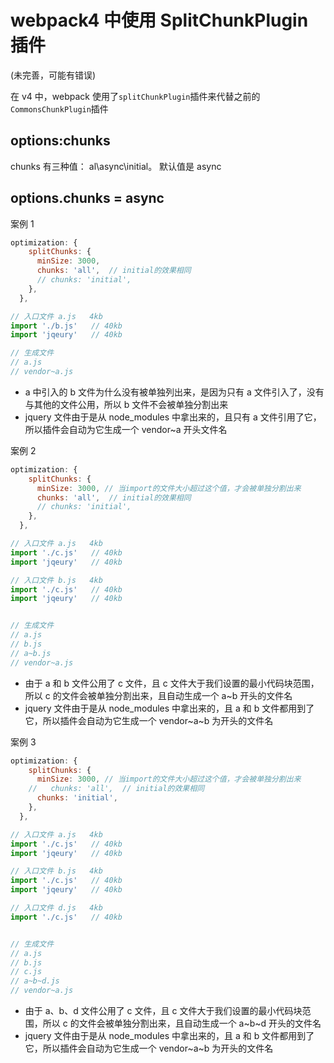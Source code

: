 <!-- Date: 2017-09-11 17:17 -->

# webpack4 中使用 SplitChunkPlugin 插件

(未完善，可能有错误)

在 v4 中，webpack 使用了`splitChunkPlugin`插件来代替之前的`CommonsChunkPlugin`插件

## options:chunks

chunks 有三种值： al\async\initial。 默认值是 async

## options.chunks = async

案例 1

```js
optimization: {
    splitChunks: {
      minSize: 3000,
      chunks: 'all',  // initial的效果相同
      // chunks: 'initial',
    },
  },

// 入口文件 a.js   4kb
import './b.js'   // 40kb
import 'jqeury'   // 40kb

// 生成文件
// a.js
// vendor~a.js
```

-   a 中引入的 b 文件为什么没有被单独列出来，是因为只有 a 文件引入了，没有与其他的文件公用，所以 b 文件不会被单独分割出来
-   jquery 文件由于是从 node_modules 中拿出来的，且只有 a 文件引用了它，所以插件会自动为它生成一个 vendor~a 开头文件名

案例 2

```js
optimization: {
    splitChunks: {
      minSize: 3000, // 当import的文件大小超过这个值，才会被单独分割出来
      chunks: 'all',  // initial的效果相同
      // chunks: 'initial',
    },
  },

// 入口文件 a.js   4kb
import './c.js'   // 40kb
import 'jqeury'   // 40kb

// 入口文件 b.js   4kb
import './c.js'   // 40kb
import 'jqeury'   // 40kb


// 生成文件
// a.js
// b.js
// a~b.js
// vendor~a.js
```

-   由于 a 和 b 文件公用了 c 文件，且 c 文件大于我们设置的最小代码块范围，所以 c 的文件会被单独分割出来，且自动生成一个 a~b 开头的文件名
-   jquery 文件由于是从 node_modules 中拿出来的，且 a 和 b 文件都用到了它，所以插件会自动为它生成一个 vendor~a~b 为开头的文件名

案例 3

```js
optimization: {
    splitChunks: {
      minSize: 3000, // 当import的文件大小超过这个值，才会被单独分割出来
    //   chunks: 'all',  // initial的效果相同
      chunks: 'initial',
    },
  },

// 入口文件 a.js   4kb
import './c.js'   // 40kb
import 'jqeury'   // 40kb

// 入口文件 b.js   4kb
import './c.js'   // 40kb
import 'jqeury'   // 40kb

// 入口文件 d.js   4kb
import './c.js'   // 40kb


// 生成文件
// a.js
// b.js
// c.js
// a~b~d.js
// vendor~a.js
```

-   由于 a、b、d 文件公用了 c 文件，且 c 文件大于我们设置的最小代码块范围，所以 c 的文件会被单独分割出来，且自动生成一个 a~b~d 开头的文件名
-   jquery 文件由于是从 node_modules 中拿出来的，且 a 和 b 文件都用到了它，所以插件会自动为它生成一个 vendor~a~b 为开头的文件名
